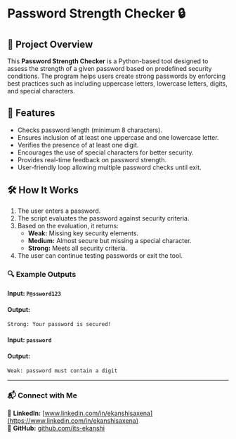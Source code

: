 # Password Strength Checker 🔒

## 📌 Project Overview
This **Password Strength Checker** is a Python-based tool designed to assess the strength of a given password based on predefined security conditions. The program helps users create strong passwords by enforcing best practices such as including uppercase letters, lowercase letters, digits, and special characters.

## 🚀 Features
- Checks password length (minimum 8 characters).
- Ensures inclusion of at least one uppercase and one lowercase letter.
- Verifies the presence of at least one digit.
- Encourages the use of special characters for better security.
- Provides real-time feedback on password strength.
- User-friendly loop allowing multiple password checks until exit.

## 🛠️ How It Works
1. The user enters a password.
2. The script evaluates the password against security criteria.
3. Based on the evaluation, it returns:
   - **Weak:** Missing key security elements.
   - **Medium:** Almost secure but missing a special character.
   - **Strong:** Meets all security criteria.
4. The user can continue testing passwords or exit the tool.

### 🔍 Example Outputs
#### **Input:** `P@ssword123`
#### **Output:**
```
Strong: Your password is secured!
```

#### **Input:** `password`
#### **Output:**
```
Weak: password must contain a digit
```

---
### 📬 Connect with Me
💼 **LinkedIn:** [www.linkedin.com/in/ekanshisaxena](https://www.linkedin.com/in/ekanshisaxena)  
📂 **GitHub:** [github.com/its-ekanshi](https://github.com/its-ekanshi)

